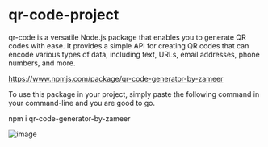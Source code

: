 # qr-code-project
qr-code is a versatile Node.js package that enables you to generate QR codes with ease. It provides a simple API for creating QR codes that can encode various types of data, including text, URLs, email addresses, phone numbers, and more.

https://www.npmjs.com/package/qr-code-generator-by-zameer

To use this package in your project, simply paste the following command in your command-line and you are good to go.

npm i qr-code-generator-by-zameer

![image](https://github.com/user-attachments/assets/0c7fb5e3-f719-4463-aac6-3ec6e995a997)
